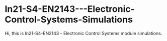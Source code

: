 # In21-S4-EN2143---Electronic-Control-Systems-Simulations
Hi, this is In21-S4-EN2143 - Electronic Control Systems module simulations.
